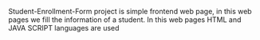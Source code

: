  Student-Enrollment-Form project is simple frontend web page, in this web pages we fill the information of a student.
 In this web pages HTML and JAVA SCRIPT languages are used
